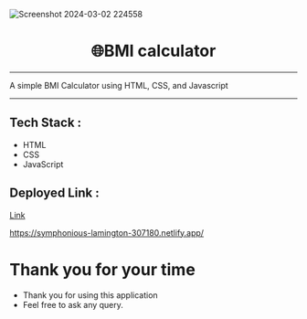 ![Screenshot 2024-03-02 224558](https://github.com/priyankadora20/bmi-calculator/assets/105920094/e95788a3-0949-40aa-a38f-00a997e30946)
<h1 align="center">🌐BMI calculator</h1>

---

A simple BMI Calculator using HTML, CSS, and Javascript 

---
## Tech Stack :
- HTML
- CSS
- JavaScript

## Deployed Link : 
[Link](https://symphonious-lamington-307180.netlify.app/)

https://symphonious-lamington-307180.netlify.app/

# Thank you for your time 

-   Thank you for using this application
-   Feel free to ask any query.
 
